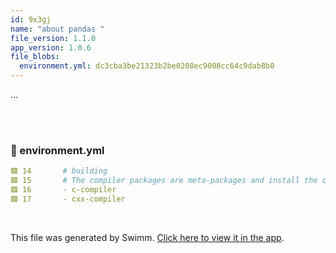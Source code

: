```yaml
---
id: 9x3gj
name: "about pandas "
file_version: 1.1.0
app_version: 1.0.6
file_blobs:
  environment.yml: dc3cba3be21323b2be0208ec9008cc64c9dab8b0
---
```


...

<br/>

<br/>


<!-- NOTE-swimm-snippet: the lines below link your snippet to Swimm -->
### 📄 environment.yml
```yaml
🟩 14       # building
🟩 15       # The compiler packages are meta-packages and install the correct compiler (activation) packages on the respective platforms.
🟩 16       - c-compiler
🟩 17       - cxx-compiler
```

<br/>

This file was generated by Swimm. [Click here to view it in the app](https://app.swimm.io/repos/Z2l0aHViJTNBJTNBcGFuZGFzJTNBJTNBbmFkYXYtc3dpbW0=/docs/9x3gj).
